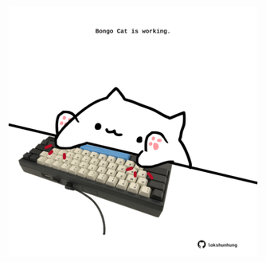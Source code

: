 <!-- built at 30/05/2023, 09:00:46 UTC -->
<p align="center">
  <img width="500" height="500" src="./ReadmeImage.svg">
</p>
